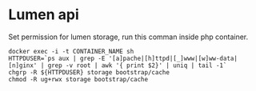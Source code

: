 # Lumen api

Set permission for lumen storage, run this comman inside php container.
```
docker exec -i -t CONTAINER_NAME sh
HTTPDUSER=`ps aux | grep -E '[a]pache|[h]ttpd|[_]www|[w]ww-data|[n]ginx' | grep -v root | awk '{ print $2}' | uniq | tail -1`
chgrp -R ${HTTPDUSER} storage bootstrap/cache
chmod -R ug+rwx storage bootstrap/cache
```

